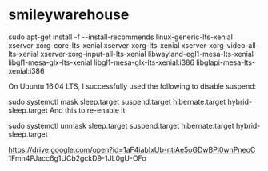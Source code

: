 # smileywarehouse
sudo apt-get install -f --install-recommends linux-generic-lts-xenial xserver-xorg-core-lts-xenial xserver-xorg-lts-xenial xserver-xorg-video-all-lts-xenial xserver-xorg-input-all-lts-xenial libwayland-egl1-mesa-lts-xenial libgl1-mesa-glx-lts-xenial libgl1-mesa-glx-lts-xenial:i386 libglapi-mesa-lts-xenial:i386


On Ubuntu 16.04 LTS, I successfully used the following to disable suspend:

sudo systemctl mask sleep.target suspend.target hibernate.target hybrid-sleep.target
And this to re-enable it:

sudo systemctl unmask sleep.target suspend.target hibernate.target hybrid-sleep.target




https://drive.google.com/open?id=1aF4iabIxUb-ntiAe5oGDwBPl0wnPneoC
\
1Fmn4PJacc6g1UCb2gckD9-1JL0gU-OFo
